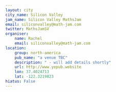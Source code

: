```yaml
---
layout: city                                           
city_name: Silicon Valley
jam_name: Silicon Valley MathsJam
email: siliconvalley@math-jam.com
twitter: MathsJamSV
organiser:
    name: Rachel
    email: siliconvalley@math-jam.com
location:
    group: north-america
    pub_name: "a venue TBC"
    description: " - will add details shortly"
    url: http://www.yepub.website
    lon: 37.4024713
    lat: -122.3219823
hiatus: False
---
```

